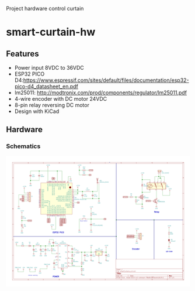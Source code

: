 Project hardware control curtain 

# smart-curtain-hw

## Features

 - Power input 8VDC to 36VDC
 - ESP32 PICO D4:https://www.espressif.com/sites/default/files/documentation/esp32-pico-d4_datasheet_en.pdf
 - lm25011: http://modtronix.com/prod/components/regulator/lm25011.pdf
 - 4-wire encoder with DC motor 24VDC
 - 8-pin relay reversing DC motor
 - Design with KiCad

## Hardware

### Schematics

[![Smart Curtain Schematic](assets/smartCurtains_sch.png)](assets/smartCurtains_sch.svg)
